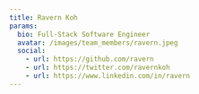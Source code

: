 ```yaml
---
title: Ravern Koh 
params:
  bio: Full-Stack Software Engineer 
  avatar: /images/team_members/ravern.jpeg
  social:
    - url: https://github.com/ravern
    - url: https://twitter.com/ravernkoh
    - url: https://www.linkedin.com/in/ravern 
---
```


